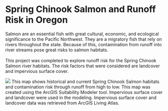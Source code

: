 # Spring Chinook Salmon and Runoff Risk in Oregon
Salmon are an essential fish with great cultural, economic, and ecological significance to the Pacific Northwest.
They are a migratory fish that rely on rivers throughout the state. Because of this, contamination from runoff
into river streams pose great risks to salmon habitats. 
<br>
<br>
This project was completed to explore runoff risk for the Spring Chinook Salmon river habitats. The risk factors that were considered are landcover and impervious surface cover. 

<img src="https://github.com/user-attachments/assets/2a8a0781-b91f-465b-8a04-381bc949e797">
This map shows historical and current Spring Chinook Salmon habitats and contamination risk through runoff from high to low. 
This map was created using the ArcGIS Suitability Modeler tool. Impervious surface cover and landcover were used in the modeling. 
Impervious surface cover and landcover data was retrieved from ArcGIS Living Atlas.


